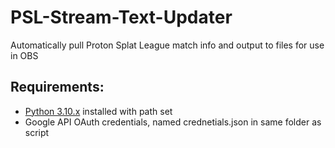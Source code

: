# PSL-Stream-Text-Updater
Automatically pull Proton Splat League match info and output to files for use in OBS

## Requirements:
- [Python 3.10.x](https://www.python.org/ftp/python/3.10.2/python-3.10.2-amd64.exe) installed with path set
- Google API OAuth credentials, named crednetials.json in same folder as script
